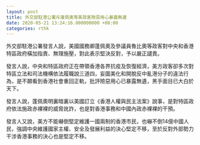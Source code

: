 ```yaml
---
layout: post
title: 外交部駐港公署斥蓬佩奧等美政客險惡用心暴露無遺
date: 2020-05-21 13:24:16.000000000 +08:00
categories: rthk
---
```


外交部駐港公署發言人說，美國國務卿蓬佩奧及參議員魯比奧等政客對中央和香港特區政府橫加指責、無理施壓，對此表示堅決反對，予以嚴正譴責。　　

發言人說，中央和特區政府正在帶領香港各界抗疫及恢復經濟，美方政客卻多次對特區立法和司法機構依法履職說三道四，妄圖美化和開脫反中亂港分子的違法行為，是不願看到香港社會重回正軌，批評險惡用心已暴露無遺，黑手面目已大白於天下。

發言人說，蓬佩奧明裏暗裏以美國訂立《香港人權與民主法案》說事，是對特區政府依法施政赤裸裸的威脅訛詐，也是對香港事務和中國內政赤裸裸的干預。

發言人又說，美方不能嚇倒堅定維護一國兩制的香港市民，也嚇不倒14億中國人民，強調中央維護國家主權、安全及發展利益的決心堅定不移，至於反對外部勢力干涉香港事務的決心也是堅定不移。
